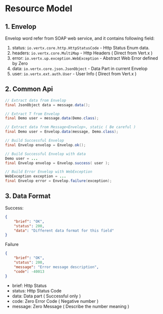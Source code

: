 # Resource Model

## 1. Envelop 

Envelop word refer from SOAP web service, and it contains following field:

1. status: `io.vertx.core.http.HttpStatusCode` - Http Status Enum data.
2. headers: `io.vertx.core.MultiMap` - Http Headers ( Direct from Vert.x )
3. error: `io.vertx.up.exception.WebException` - Abstract Web Error defined by Zero
4. data: `io.vertx.core.json.JsonObject` - Data Part in current Envelop
5. user: `io.vertx.ext.auth.User` - User Info ( Direct from Vert.x )

## 2. Common Api

```java
// Extract data from Envelop
final JsonObject data = message.data();

// Extract T from Envelop
final Demo user = message.data(Demo.class);

// Extract data from Message<Envelop>, static ( Be careful )
final Demo user = Envelop.data(message, Demo.class);

// Build Successful Envelop
final Envelop envelop = Envelop.ok();

// Build Successful Envelop with data
Demo user = ...
final Envelop envelop = Envelop.success( user );

// Build Error Envelop with WebException
WebException exception = ...
final Envelop error = Envelop.failure(exception);

```

## 3. Data Format

Success:

```json
{
    "brief": "OK",
    "status": 200,
    "data": "Different data format for this field"
}


```

Failure

```json
{
    "brief": "OK",
    "status": 200,
    "message": "Error message description",
    "code": -40013
}
```

* brief: Http Status
* status: Http Status Code
* data: Data part ( Successful only )
* code: Zero Error Code ( Negative number )
* message: Zero Message ( Describe the number meaning )
